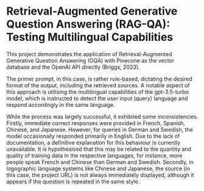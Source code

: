 # Retrieval-Augmented Generative Question Answering (RAG-QA): Testing Multilingual Capabilities

This project demonstrates the application of Retrieval-Augmented Generative Question Answering (GQA) with Pinecone as the vector database and the OpenAI API directly (Briggs, 2023).

The primer prompt, in this case, is rather rule-based, dictating the desired format of the output, including the retrieved sources. A notable aspect of this approach is utilising the multilingual capabilities of the gpt-3.5-turbo model, which is instructed to detect the user input (query) language and respond accordingly in the same language.

While the process was largely successful, it exhibited some inconsistencies. Firstly, immediate correct responses were provided in French, Spanish, Chinese, and Japanese. However, for queries in German and Swedish, the model occasionally responded primarily in English. Due to the lack of documentation, a definitive explanation for this behaviour is currently unavailable. It is hypothesised that this may be related to the quantity and quality of training data in the respective languages, for instance, more people speak French and Chinese than German and Swedish. Secondly, in logographic language systems like Chinese and Japanese, the source (in this case, the project URL) is not always immediately displayed, although it appears if the question is repeated in the same style.
